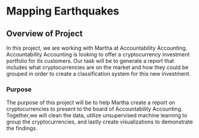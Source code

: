# Mapping Earthquakes

## Overview of Project

In this project, we are working with Martha at Accountability Accounting. Accountability Accounting is looking to offer a cryptocurrency investment
portfolio for its customers. Our task will be to generate a report that includes what cryptocurrencies are on the market and how they could be grouped
in order to create a classification system for this new investment. 

### Purpose

The purpose of this project will be to help Martha create a report on cryptocurrencies to present to the board of Accountability Accounting. 
Together,we will clean the data, utilize unsupervised machine learning to group the cryptocurrencies, and lastly create visualizations to 
demonstrate the findings. 



 